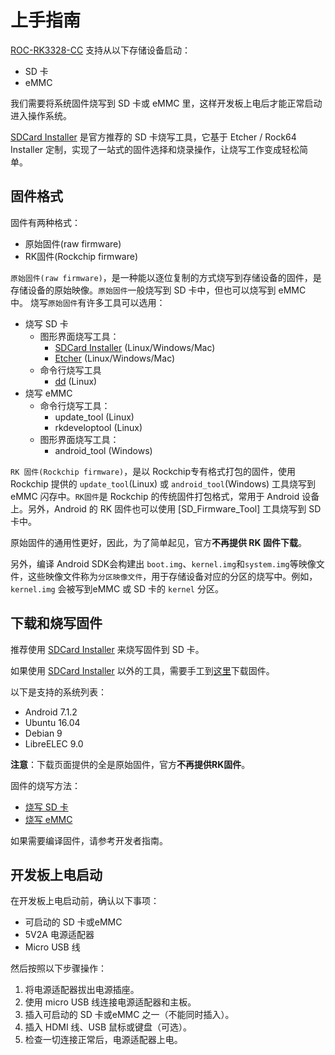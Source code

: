 # 上手指南

[ROC-RK3328-CC] 支持从以下存储设备启动：
 - SD 卡
 - eMMC

我们需要将系统固件烧写到 SD 卡或 eMMC 里，这样开发板上电后才能正常启动进入操作系统。

[SDCard Installer] 是官方推荐的 SD 卡烧写工具，它基于 Etcher / Rock64 Installer 定制，实现了一站式的固件选择和烧录操作，让烧写工作变成轻松简单。

<span id="firmware_format"></span>
## 固件格式

固件有两种格式：
 - 原始固件(raw firmware)
 - RK固件(Rockchip firmware)
 
`原始固件(raw firmware)`，是一种能以逐位复制的方式烧写到存储设备的固件，是存储设备的原始映像。`原始固件`一般烧写到 SD 卡中，但也可以烧写到 eMMC 中。
烧写`原始固件`有许多工具可以选用：
- 烧写 SD 卡
  + 图形界面烧写工具：
    * [SDCard Installer] (Linux/Windows/Mac)
    * [Etcher] (Linux/Windows/Mac)
  + 命令行烧写工具
    * [dd] (Linux)
- 烧写 eMMC
  + 命令行烧写工具：
    * update_tool (Linux)
    * rkdeveloptool (Linux)
  + 图形界面烧写工具：
    * android_tool (Windows)

`RK 固件(Rockchip firmware)`，是以 Rockchip专有格式打包的固件，使用 Rockchip 提供的 `update_tool`(Linux) 或 `android_tool`(Windows) 工具烧写到eMMC 闪存中。`RK固件`是 Rockchip 的传统固件打包格式，常用于 Android 设备上。另外，Android 的 RK 固件也可以使用 [SD_Firmware_Tool] 工具烧写到 SD 卡中。

原始固件的通用性更好，因此，为了简单起见，官方**不再提供 RK 固件下载**。

另外，编译 Android SDK会构建出 `boot.img`、`kernel.img`和`system.img`等映像文件，这些映像文件称为`分区映像文件`，用于存储设备对应的分区的烧写中。例如，`kernel.img` 会被写到eMMC 或 SD 卡的 `kernel` 分区。

## 下载和烧写固件

推荐使用 [SDCard Installer] 来烧写固件到 SD 卡。

如果使用 [SDCard Installer] 以外的工具，需要手工到[这里](http://www.t-firefly.com/doc/download/page/id/34.html)下载固件。

以下是支持的系统列表：
 - Android 7.1.2
 - Ubuntu 16.04
 - Debian 9
 - LibreELEC 9.0

**注意**：下载页面提供的全是原始固件，官方**不再提供RK固件**。

固件的烧写方法：
- [烧写 SD 卡](flash_sd.html)
- [烧写 eMMC](flash_emmc.html)

如果需要编译固件，请参考开发者指南。

## 开发板上电启动

在开发板上电启动前，确认以下事项：
 - 可启动的 SD 卡或eMMC
 - 5V2A 电源适配器
 - Micro USB 线

然后按照以下步骤操作：

 1. 将电源适配器拔出电源插座。
 2. 使用 micro USB 线连接电源适配器和主板。
 3. 插入可启动的 SD 卡或eMMC 之一（不能同时插入）。
 4. 插入 HDMI 线、USB 鼠标或键盘（可选）。
 5. 检查一切连接正常后，电源适配器上电。

[ROC-RK3328-CC]: http://www.t-firefly.com/product/rocrk3328cc.html "ROC-RK3328-CC 官网"
[SDCard Installer]: flash_sd.html#sdcard-installer
[Etcher]: flash_sd.html#etcher
[dd]: flash_sd.html#dd
[SD Firmware Tool]: flash_sd.html#sd-firmware-tool
